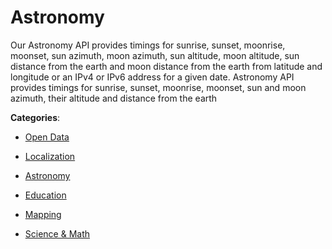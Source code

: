 # Astronomy

Our Astronomy API provides timings for sunrise, sunset, moonrise, moonset, sun azimuth, moon azimuth, sun altitude, moon altitude, sun distance from the earth and moon distance from the earth from latitude and longitude or an IPv4 or IPv6 address for a given date.  Astronomy API provides timings for sunrise, sunset, moonrise, moonset, sun and moon azimuth, their altitude and distance from the earth

**Categories**:

- [Open Data](https://github/apis-list/apis-list#open-data)

- [Localization](https://github/apis-list/apis-list#localization)

- [Astronomy](https://github/apis-list/apis-list#astronomy)

- [Education](https://github/apis-list/apis-list#education)

- [Mapping](https://github/apis-list/apis-list#mapping)

- [Science & Math](https://github/apis-list/apis-list#science-and-math)



